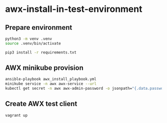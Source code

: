 # awx-install-in-test-environment

## Prepare environment
```bash
python3 -m venv .venv
source .venv/bin/activate

pip3 install -r requirements.txt
```

## AWX minikube provision
```bash
ansible-playbook awx_install_playbook.yml
minikube service -n awx awx-service --url
kubectl get secret -n awx awx-admin-password -o jsonpath="{.data.password}" | base64 --decode ; echo
```

## Create AWX test client
```bash
vagrant up
```